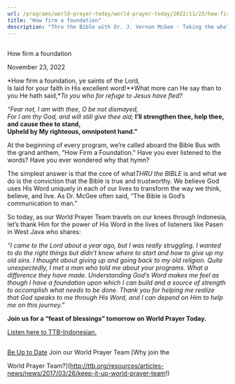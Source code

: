 ```yaml
---
url: /programs/world-prayer-today/world-prayer-today/2022/11/23/how-firm-a-foundation
title: "How firm a foundation"
description: "Thru the Bible with Dr. J. Vernon McGee - Taking the whole Word to the whole world"
---
```







## 
 How firm a foundation


November 23, 2022




*How firm a foundation, ye saints of the Lord,   
Is laid for your faith in His excellent word!**What more can He say than to you He hath said,**To you who for refuge to Jesus have fled?*

 *“Fear not, I am with thee, O be not dismayed,  
For I am thy God, and will still give thee aid;* **I’ll strengthen thee, help thee, and cause thee to stand,  
Upheld by My righteous, omnipotent hand.”**  

 At the beginning of every program, we’re called aboard the Bible Bus with the grand anthem, “How Firm a Foundation.” Have you ever listened to the words? Have you ever wondered why that hymn?  


The simplest answer is that the core of what*THRU the BIBLE* is and what we do is the conviction that the Bible is true and trustworthy. We believe God uses His Word uniquely in each of our lives to transform the way we think, believe, and live. As Dr. McGee often said, “The Bible is God’s communication to man.”  


So today, as our World Prayer Team travels on our knees through Indonesia, let’s thank Him for the power of His Word in the lives of listeners like Pasen in West Java who shares:  


*“I came to the Lord about a year ago, but I was really struggling. I wanted to do the right things but didn’t know where to start and how to give up my old sins. I thought about giving up and going back to my old religion. Quite unexpectedly, I met a man who told me about your programs. What a difference they have made. Understanding God’s Word makes me feel as though I have a foundation upon which I can build and a source of strength to accomplish what needs to be done. Thank you for helping me realize that God speaks to me through His Word, and I can depend on Him to help me on this journey.”*

 **Join us for a “feast of blessings” tomorrow on World Prayer Today.**

 [Listen here to TTB-Indonesian.](https://ttb.twr.org/home/day,0417/language,IND)







## 




[Be Up to Date](http://feeds.feedburner.com/WorldPrayerToday "World Prayer Today RSS Feed")
Join our World Prayer Team
[Why join the  

World Prayer Team?](http://ttb.org/resources/articles-news/news/2017/03/26/keep-it-up-world-prayer-team!)




